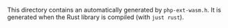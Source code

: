 This directory contains an automatically generated by
`php-ext-wasm.h`. It is generated when the Rust library is compiled
(with `just rust`).
